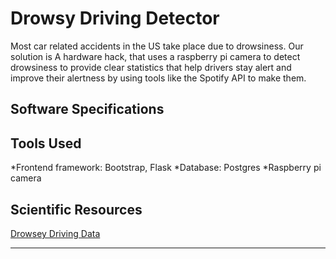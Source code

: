 # Drowsy Driving Detector

Most car related accidents in the US take place due to drowsiness.
Our solution is A hardware hack, that uses a raspberry pi camera to detect drowsiness to provide clear statistics that help drivers stay alert and improve their alertness by using tools like the Spotify API to make them. 

## Software Specifications

## Tools Used
*Frontend framework: Bootstrap, Flask
*Database: Postgres
*Raspberry pi camera 

## Scientific Resources
[Drowsey Driving Data](https://www.cdc.gov/sleep/about_sleep/drowsy_driving.html)

---
